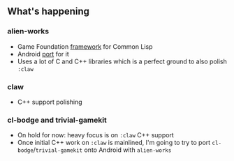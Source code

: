 ## What's happening

### alien-works
* Game Foundation [framework](https://github.com/borodust/alien-works) for Common Lisp
* Android [port](https://github.com/borodust/alien-works-android-runtime) for it
* Uses a lot of C and C++ libraries which is a perfect ground to also polish
  `:claw`

### claw
* C++ support polishing

### cl-bodge and trivial-gamekit
* On hold for now: heavy focus is on `:claw` C++ support
* Once initial C++ work on `:claw` is mainlined, I'm going to try to port
  `cl-bodge`/`trivial-gamekit` onto Android with `alien-works`
